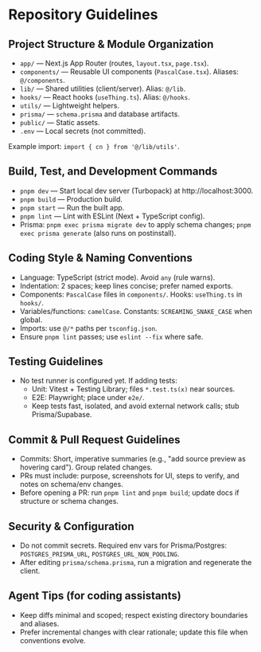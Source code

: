 # Repository Guidelines

## Project Structure & Module Organization
- `app/` — Next.js App Router (routes, `layout.tsx`, `page.tsx`).
- `components/` — Reusable UI components (`PascalCase.tsx`). Aliases: `@/components`.
- `lib/` — Shared utilities (client/server). Alias: `@/lib`.
- `hooks/` — React hooks (`useThing.ts`). Alias: `@/hooks`.
- `utils/` — Lightweight helpers.
- `prisma/` — `schema.prisma` and database artifacts.
- `public/` — Static assets.
- `.env` — Local secrets (not committed).

Example import: `import { cn } from '@/lib/utils'`.

## Build, Test, and Development Commands
- `pnpm dev` — Start local dev server (Turbopack) at http://localhost:3000.
- `pnpm build` — Production build.
- `pnpm start` — Run the built app.
- `pnpm lint` — Lint with ESLint (Next + TypeScript config).
- Prisma: `pnpm exec prisma migrate dev` to apply schema changes; `pnpm exec prisma generate` (also runs on postinstall).

## Coding Style & Naming Conventions
- Language: TypeScript (strict mode). Avoid `any` (rule warns).
- Indentation: 2 spaces; keep lines concise; prefer named exports.
- Components: `PascalCase` files in `components/`. Hooks: `useThing.ts` in `hooks/`.
- Variables/functions: `camelCase`. Constants: `SCREAMING_SNAKE_CASE` when global.
- Imports: use `@/*` paths per `tsconfig.json`.
- Ensure `pnpm lint` passes; use `eslint --fix` where safe.

## Testing Guidelines
- No test runner is configured yet. If adding tests:
  - Unit: Vitest + Testing Library; files `*.test.ts(x)` near sources.
  - E2E: Playwright; place under `e2e/`.
  - Keep tests fast, isolated, and avoid external network calls; stub Prisma/Supabase.

## Commit & Pull Request Guidelines
- Commits: Short, imperative summaries (e.g., "add source preview as hovering card"). Group related changes.
- PRs must include: purpose, screenshots for UI, steps to verify, and notes on schema/env changes.
- Before opening a PR: run `pnpm lint` and `pnpm build`; update docs if structure or schema changes.

## Security & Configuration
- Do not commit secrets. Required env vars for Prisma/Postgres: `POSTGRES_PRISMA_URL`, `POSTGRES_URL_NON_POOLING`.
- After editing `prisma/schema.prisma`, run a migration and regenerate the client.

## Agent Tips (for coding assistants)
- Keep diffs minimal and scoped; respect existing directory boundaries and aliases.
- Prefer incremental changes with clear rationale; update this file when conventions evolve.

